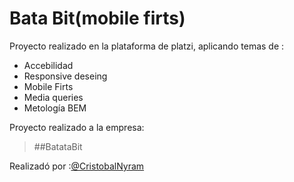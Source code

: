 # Bata Bit(mobile firts)


Proyecto realizado en la plataforma de platzi, aplicando temas de :

- Accebilidad
- Responsive deseing
- Mobile Firts
- Media queries
- Metología BEM


Proyecto realizado a la empresa:
>##BatataBit

Realizadó por :[@CristobalNyram](https://github.com/CristobalNyram)
